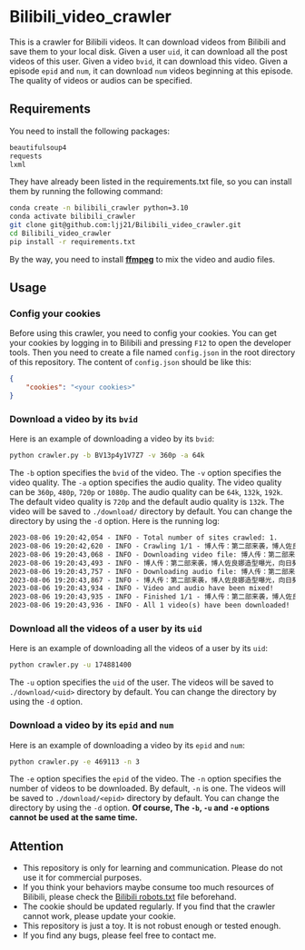 # Bilibili_video_crawler
This is a crawler for Bilibili videos. It can download videos from Bilibili and save them to your local disk. 
Given a user `uid`, it can download all the post videos of this user. Given a video `bvid`, it can download this video. Given a episode `epid` and `num`, it can download `num` videos beginning at this episode.
The quality of videos or audios can be specified.
## Requirements
You need to install the following packages:
```txt
beautifulsoup4
requests
lxml
```
They have already been listed in the requirements.txt file, so you can install them by running the following command:

```bash
conda create -n bilibili_crawler python=3.10
conda activate bilibili_crawler
git clone git@github.com:ljj21/Bilibili_video_crawler.git
cd Bilibili_video_crawler
pip install -r requirements.txt
```
By the way, you need to install **[ffmpeg](https://www.ffmpeg.org/)** to mix the video and audio files.
## Usage
### Config your cookies
Before using this crawler, you need to config your cookies. You can get your cookies by logging in to Bilibili and pressing `F12` to open the developer tools. Then you need to create a file named `config.json` in the root directory of this repository. The content of `config.json` should be like this:
```json
{
    "cookies": "<your cookies>"
}
```
### Download a video by its `bvid`
Here is an example of downloading a video by its `bvid`:
```bash
python crawler.py -b BV13p4y1V7Z7 -v 360p -a 64k
```
The `-b` option specifies the `bvid` of the video. The `-v` option specifies the video quality. The `-a` option specifies the audio quality. The video quality can be `360p`, `480p`, `720p` or `1080p`. The audio quality can be `64k`, `132k`, `192k`. The default video quality is `720p` and the default audio quality is `132k`. 
The video will be saved to `./download/` directory by default. You can change the directory by using the `-d` option.
Here is the running log:
```txt
2023-08-06 19:20:42,054 - INFO - Total number of sites crawled: 1.
2023-08-06 19:20:42,620 - INFO - Crawling 1/1 - 博人传：第二部来袭，博人佐良娜造型曝光，向日葵恐怕有大能力！.
2023-08-06 19:20:43,068 - INFO - Downloading video file: 博人传：第二部来袭，博人佐良娜造型曝光，向日葵恐怕有大能力！_video.m4s.
2023-08-06 19:20:43,493 - INFO - 博人传：第二部来袭，博人佐良娜造型曝光，向日葵恐怕有大能力！_video.m4s downloaded!
2023-08-06 19:20:43,757 - INFO - Downloading audio file: 博人传：第二部来袭，博人佐良娜造型曝光，向日葵恐怕有大能力！_audio.m4s.
2023-08-06 19:20:43,867 - INFO - 博人传：第二部来袭，博人佐良娜造型曝光，向日葵恐怕有大能力！_audio.m4s downloaded!
2023-08-06 19:20:43,934 - INFO - Video and audio have been mixed!
2023-08-06 19:20:43,935 - INFO - Finished 1/1 - 博人传：第二部来袭，博人佐良娜造型曝光，向日葵恐怕有大能力！.
2023-08-06 19:20:43,936 - INFO - All 1 video(s) have been downloaded!
```
### Download all the videos of a user by its `uid`
Here is an example of downloading all the videos of a user by its `uid`:
```bash
python crawler.py -u 174881400
```
The `-u` option specifies the `uid` of the user. The videos will be saved to `./download/<uid>` directory by default. You can change the directory by using the `-d` option.
### Download a video by its `epid` and `num`
Here is an example of downloading a video by its `epid` and `num`:
```bash
python crawler.py -e 469113 -n 3
```
The `-e` option specifies the `epid` of the video. The `-n` option specifies the number of videos to be downloaded. By default, `-n` is one. The videos will be saved to `./download/<epid>` directory by default. You can change the directory by using the `-d` option.
**Of course, The `-b`, `-u` and `-e` options cannot be used at the same time.**
## Attention
+ This repository is only for learning and communication. Please do not use it for commercial purposes.
+ If you think your behaviors maybe consume too much resources of Bilibili, please check the [Bilibili robots.txt](https://www.bilibili.com/robots.txt) file beforehand.
+ The cookie should be updated regularly. If you find that the crawler cannot work, please update your cookie.
+ This repository is just a toy. It is not robust enough or tested enough. 
+ If you find any bugs, please feel free to contact me.